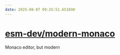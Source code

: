 ```yaml
---
date: 2025-08-07 09:25:51.651690
---
```


# [esm-dev/modern-monaco](https://github.com/esm-dev/modern-monaco)

Monaco editor, but modern